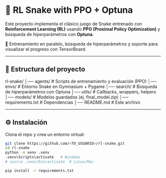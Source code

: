 # 🐍 RL Snake with PPO + Optuna

Este proyecto implementa el clásico juego de Snake entrenado con **Reinforcement Learning (RL)** usando **PPO (Proximal Policy Optimization)** y búsqueda de hiperparámetros con **Optuna**.

🚀 Entrenamiento en paralelo, búsqueda de hiperparámetros y soporte para visualizar el progreso con TensorBoard.

---

## 📂 Estructura del proyecto
rl-snake/
│── agents/ # Scripts de entrenamiento y evaluación (PPO)
│── envs/ # Entorno Snake en Gymnasium + Pygame
│── search/ # Búsqueda de hiperparámetros con Optuna
│── utils/ # Callbacks, wrappers, helpers
│── models/ # Modelos guardados (ej. final_model.zip)
│── requirements.txt # Dependencias
│── README.md # Este archivo

---

## ⚙️ Instalación

Clona el repo y crea un entorno virtual:

```bash
git clone https://github.com/<TU_USUARIO>/rl-snake.git
cd rl-snake
python -m venv .venv
.venv\Scripts\activate   # Windows
# source .venv/bin/activate  # Linux/Mac

pip install -r requirements.txt
```
